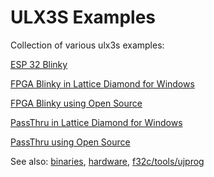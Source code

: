 # ULX3S Examples

Collection of various ulx3s examples:

[ESP 32 Blinky](./blinky/ESP32/README.md)

[FPGA Blinky in Lattice Diamond for Windows](./blinky/Diamond/README.md)

[FPGA Blinky using Open Source](./blinky/OpenSource/README.md)

[PassThru in Lattice Diamond for Windows](./passthru/Diamond/README.md)

[PassThru using Open Source](./passthru/OpenSource/README.md)

See also: [binaries](./bin/README.md), [hardware](https://github.com/emard/ulx3s), [f32c/tools/ujprog](https://github.com/f32c/tools/tree/master/ujprog)


